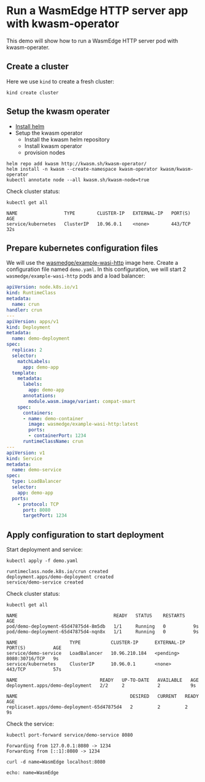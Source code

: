 # Run a WasmEdge HTTP server app with kwasm-operator

This demo will show how to run a WasmEdge HTTP server pod with kwasm-operater.

## Create a cluster

Here we use `kind` to create a fresh cluster:

```
kind create cluster
```

## Setup the kwasm operater

- [Install helm](https://helm.sh/docs/intro/install/)
- Setup the kwasm operator
	- Install the kwasm helm repository
	- Install kwasm operator
	- provision nodes

```
helm repo add kwasm http://kwasm.sh/kwasm-operator/
helm install -n kwasm --create-namespace kwasm-operator kwasm/kwasm-operator
kubectl annotate node --all kwasm.sh/kwasm-node=true
```

Check cluster status:

```
kubectl get all

NAME                 TYPE        CLUSTER-IP   EXTERNAL-IP   PORT(S)   AGE
service/kubernetes   ClusterIP   10.96.0.1    <none>        443/TCP   32s
```

## Prepare kubernetes configuration files

We will use the [wasmedge/example-wasi-http](https://hub.docker.com/r/wasmedge/example-wasi-http) image here.
Create a configuration file named `demo.yaml`. In this configuration, we will start 2 `wasmedge/example-wasi-http` pods and a load balancer:

```yaml
apiVersion: node.k8s.io/v1
kind: RuntimeClass
metadata:
  name: crun
handler: crun
---
apiVersion: apps/v1
kind: Deployment
metadata:
  name: demo-deployment
spec:
  replicas: 2
  selector:
    matchLabels:
      app: demo-app
  template:
    metadata:
      labels:
        app: demo-app
      annotations:
        module.wasm.image/variant: compat-smart
    spec:
      containers:
      - name: demo-container
        image: wasmedge/example-wasi-http:latest
        ports:
        - containerPort: 1234
      runtimeClassName: crun
---
apiVersion: v1
kind: Service
metadata:
  name: demo-service
spec:
  type: LoadBalancer
  selector:
    app: demo-app
  ports:
    - protocol: TCP
      port: 8080
      targetPort: 1234
```

## Apply configuration to start deployment

Start deployment and service:

```
kubectl apply -f demo.yaml

runtimeclass.node.k8s.io/crun created
deployment.apps/demo-deployment created
service/demo-service created
```

Check cluster status:

```
kubectl get all

NAME                                   READY   STATUS    RESTARTS   AGE
pod/demo-deployment-65d47875d4-8m5db   1/1     Running   0          9s
pod/demo-deployment-65d47875d4-nqn8x   1/1     Running   0          9s

NAME                   TYPE           CLUSTER-IP      EXTERNAL-IP   PORT(S)          AGE
service/demo-service   LoadBalancer   10.96.210.184   <pending>     8080:30716/TCP   9s
service/kubernetes     ClusterIP      10.96.0.1       <none>        443/TCP          57s

NAME                              READY   UP-TO-DATE   AVAILABLE   AGE
deployment.apps/demo-deployment   2/2     2            2           9s

NAME                                         DESIRED   CURRENT   READY   AGE
replicaset.apps/demo-deployment-65d47875d4   2         2         2       9s
```

Check the service:

```
kubectl port-forward service/demo-service 8080

Forwarding from 127.0.0.1:8080 -> 1234
Forwarding from [::1]:8080 -> 1234
```

```
curl -d name=WasmEdge localhost:8080

echo: name=WasmEdge
```
